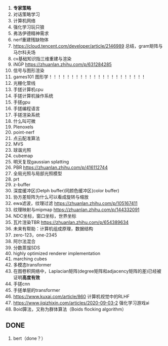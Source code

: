 1. **专家策略**
2. 对话策略学习
3. 计算机网络
8. 强化学习玩只狼
12. 弗洛伊德精神需求
14. nerf重建残缺物体
17. https://cloud.tencent.com/developer/article/2146989 总结，gram矩阵与马尔科夫场
19. cv基础知识指三维重建与渲染
22. iNGP https://zhuanlan.zhihu.com/p/631284285
24. 信号与图形渲染
25. games101 图形学！！！！！！！！！！！！！！！！！！！！！！
27. 光栅化管线
28. 手搓计算机cpu
29. 手搓计算机操作系统
30. 手搓gpu
31. 手搓编程语言
32. 手搓渲染系统
33. 什么叫可微
34. Plenoxels
35. point-nerf
36. 点云配准算法
37. MVS
38. 球谐光照
39. cubemap
41. 明天复现gaussian splatting
42. PBR https://zhuanlan.zhihu.com/p/416112744
43. 全局光照与局部光照模型
44. prt
45. z-buffer
46. 深度缓冲区(Detph buffer)同颜色缓冲区(color buffer)
47. 协方差矩阵为什么可以看成旋转与缩放
48. ewa滤波，纹理过滤 https://zhuanlan.zhihu.com/p/105167411
49. 纹理映射与mipmap https://zhuanlan.zhihu.com/p/144332091
50. NDC坐标，窗口坐标，世界坐标
51. 瓦片渲染TBR https://zhuanlan.zhihu.com/p/654389634
52. 未来有帮助：计算机组成原理，数据结构
53. zero-123，one-2345
54. 阿尔法混合
55. 分数蒸馏SDS
56. highly optimized renderer implementation
57. marching cubes
58. 多模态transformer
59. 在图卷积网络中，Laplacian矩阵(degree矩阵和adjacency矩阵的差)已经被证明**高度有效**
60. 手搓cnn
61. 手搓单层的transformer
62. https://www.kuxai.com/article/860 计算机视觉中的RLHF
63. https://www.jiqizhixin.com/articles/2020-09-03-2 强化学习游戏ai
64. Boid算法，又称为群体算法（Boids flocking algorithm）

## DONE
1. bert（done？）